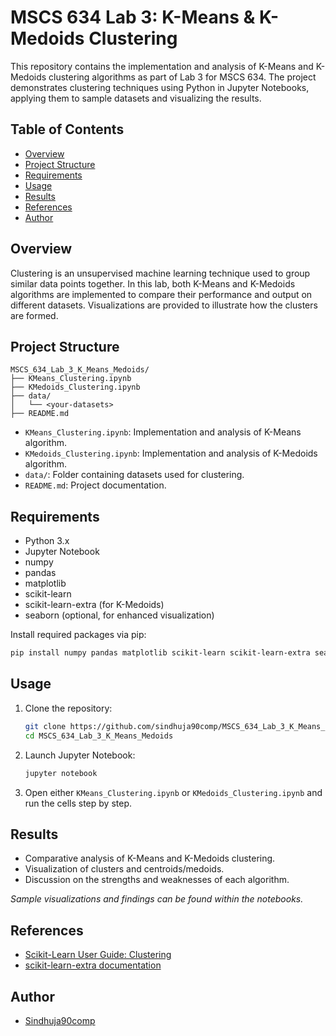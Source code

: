 # MSCS 634 Lab 3: K-Means & K-Medoids Clustering

This repository contains the implementation and analysis of K-Means and K-Medoids clustering algorithms as part of Lab 3 for MSCS 634. The project demonstrates clustering techniques using Python in Jupyter Notebooks, applying them to sample datasets and visualizing the results.

## Table of Contents

- [Overview](#overview)
- [Project Structure](#project-structure)
- [Requirements](#requirements)
- [Usage](#usage)
- [Results](#results)
- [References](#references)
- [Author](#author)

## Overview

Clustering is an unsupervised machine learning technique used to group similar data points together. In this lab, both K-Means and K-Medoids algorithms are implemented to compare their performance and output on different datasets. Visualizations are provided to illustrate how the clusters are formed.

## Project Structure

```
MSCS_634_Lab_3_K_Means_Medoids/
├── KMeans_Clustering.ipynb
├── KMedoids_Clustering.ipynb
├── data/
│   └── <your-datasets>
├── README.md
```
- `KMeans_Clustering.ipynb`: Implementation and analysis of K-Means algorithm.
- `KMedoids_Clustering.ipynb`: Implementation and analysis of K-Medoids algorithm.
- `data/`: Folder containing datasets used for clustering.
- `README.md`: Project documentation.

## Requirements

- Python 3.x
- Jupyter Notebook
- numpy
- pandas
- matplotlib
- scikit-learn
- scikit-learn-extra (for K-Medoids)
- seaborn (optional, for enhanced visualization)

Install required packages via pip:
```bash
pip install numpy pandas matplotlib scikit-learn scikit-learn-extra seaborn
```

## Usage

1. Clone the repository:
    ```bash
    git clone https://github.com/sindhuja90comp/MSCS_634_Lab_3_K_Means_Medoids.git
    cd MSCS_634_Lab_3_K_Means_Medoids
    ```

2. Launch Jupyter Notebook:
    ```bash
    jupyter notebook
    ```

3. Open either `KMeans_Clustering.ipynb` or `KMedoids_Clustering.ipynb` and run the cells step by step.

## Results

- Comparative analysis of K-Means and K-Medoids clustering.
- Visualization of clusters and centroids/medoids.
- Discussion on the strengths and weaknesses of each algorithm.

*Sample visualizations and findings can be found within the notebooks.*

## References

- [Scikit-Learn User Guide: Clustering](https://scikit-learn.org/stable/modules/clustering.html)
- [scikit-learn-extra documentation](https://scikit-learn-extra.readthedocs.io/en/latest/)


## Author

- [Sindhuja90comp](https://github.com/sindhuja90comp)
